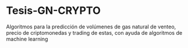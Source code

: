 # Tesis-GN-CRYPTO
Algoritmos para la predicción de volúmenes de gas natural de venteo, precio de criptomonedas y trading de estas, con ayuda de algoritmos de machine learning
